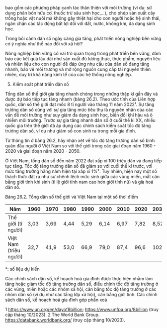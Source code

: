 bao gồm các phương pháp canh tác thân thiện với môi trường (ví dụ: sử dụng phân bón hữu cơ, thuốc trừ sâu sinh học,...), cho phép sản xuất cây trồng hoặc vật nuôi mà không gây thiệt hại cho con người hoặc hệ sinh thái, ngăn chặn các tác động bất lợi đối với đất, nước, không khí, đa dạng sinh học.

Trong bối cảnh dân số ngày càng gia tăng, phát triển nông nghiệp bền vững có ý nghĩa như thế nào đối với xã hội?

Nông nghiệp bền vững có vai trò quan trọng trong phát triển bền vững, đảm bảo các kết quả lâu dài như sản xuất đủ lương thực, thực phẩm, nguyên liệu và nhiên liệu cho con người để đáp ứng nhu cầu của dân số đang tăng nhanh, bảo vệ môi trường và mở rộng nguồn cung cấp tài nguyên thiên nhiên, duy trì khả năng kinh tế của các hệ thống nông nghiệp.

5. Kiểm soát phát triển dân số

Tổng dân số thế giới gia tăng nhanh chóng trong những thập kỉ gần đây và được dự báo tiếp tục tăng nhanh (bảng 26.2). Theo ước tính của Liên hợp quốc, dân số thế giới đạt mốc 8 tỉ người vào tháng 11 năm 2022¹. Sự tăng trưởng dân số cùng với sự gia tăng mức tiêu thụ là nguyên nhân của các vấn đề môi trường như suy giảm đa dạng sinh học, biến đổi khí hậu và ô nhiễm môi trường. Trước sự gia tăng nhanh dân số ở cuối thế kỉ XX, nhiều quốc gia trên thế giới đã áp dụng các chính sách kiểm soát tốc độ tăng trưởng dân số, ví dụ như giảm số con sinh ra trong mỗi gia đình.

Từ thông tin ở bảng 26.2, hãy nhận xét về tốc độ tăng trưởng dân số bình quân đầu người ở Việt Nam so với thế giới trong các giai đoạn năm 1960 - 2020 và giai đoạn năm 2020 - 2050.

Ở Việt Nam, tổng dân số đến năm 2022 đạt xấp xỉ 100 triệu dân và đang tiếp tục tăng. Tốc độ tăng trưởng dân số đã giảm so với cuối thế kỉ trước, với mức tăng trưởng hằng năm hiện tại xấp xỉ 1%². Tuy nhiên, hiện nay một số thách thức đặt ra như sự chênh lệch mức sinh giữa các vùng miền, mất cân bằng giới tính khi sinh (tỉ lệ giới tính nam cao hơn giới tính nữ) và già hoá dân số.

Bảng 26.2. Tổng dân số thế giới và Việt Nam tại một số thời điểm

Năm | 1960 | 1970 | 1980 | 1990 | 2000 | 2010 | 2020 | 2030* | 2040* | 2050*
--- | --- | --- | --- | --- | --- | --- | --- | --- | --- | ---
Thế giới (tỉ người) | 3,03 | 3,69 | 4,44 | 5,29 | 6,14 | 6,97 | 7,82 | 8,52 | 9,15 | 9,67
Việt Nam (triệu người) | 32,7 | 41,9 | 53,0 | 66,9 | 79,0 | 87,4 | 96,6 | 102,7 | 105,9 | 107,0

*: số liệu dự kiến

Các chính sách dân số, kế hoạch hoá gia đình được thực hiện nhằm làm tăng hoặc giảm tốc độ tăng trưởng dân số, điều chỉnh tốc độ tăng trưởng ở các vùng, miền hoặc các nhóm xã hội, cân bằng tốc độ tăng trưởng ở các nhóm dân số (ví dụ như các tầng lớp xã hội), cân bằng giới tính. Các chính sách dân số, kế hoạch hoá gia đình góp phần xoá

1 https://www.un.org/en/dayof8billion; https://www.unfpa.org/8billion (truy cập tháng 10/2023).
2 The World Bank Group. https://databank.worldbank.org/ (truy cập tháng 10/2023).